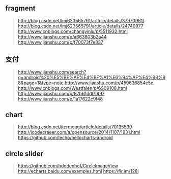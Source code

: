 ## fragment
> http://blog.csdn.net/lmj623565791/article/details/37970961/
> http://blog.csdn.net/lmj623565791/article/details/24740977
> http://www.cnblogs.com/changyinlu/p/5511932.html
> http://www.jianshu.com/p/a663803b2a44
> http://www.jianshu.com/p/f70073f7e837
## 支付 
> http://www.jianshu.com/search?q=android%20%E5%BE%AE%E4%BF%A1%E6%94%AF%E4%BB%98&page=1&type=note
> http://www.jianshu.com/p/459636854c5c
> http://www.cnblogs.com/Westfalen/p/6909108.html
> http://www.jianshu.com/p/87b61dd01997
> http://www.jianshu.com/p/1a17622c9f48
## chart
> http://blog.csdn.net/itermeng/article/details/70135539
> http://jcodecraeer.com/a/opensource/2014/1107/1931.html
> https://github.com/lecho/hellocharts-android
## circle slider
> https://github.com/hdodenhof/CircleImageView
> http://echarts.baidu.com/examples.html
> https://fir.im/128j
